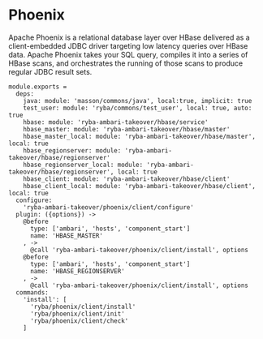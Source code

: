 
# Phoenix

Apache Phoenix is a relational database layer over HBase delivered as a client-embedded
JDBC driver targeting low latency queries over HBase data. Apache Phoenix takes
your SQL query, compiles it into a series of HBase scans, and orchestrates the
running of those scans to produce regular JDBC result sets.

    module.exports =
      deps:
        java: module: 'masson/commons/java', local:true, implicit: true
        test_user: module: 'ryba/commons/test_user', local: true, auto: true
        hbase: module: 'ryba-ambari-takeover/hbase/service'
        hbase_master: module: 'ryba-ambari-takeover/hbase/master'
        hbase_master_local: module: 'ryba-ambari-takeover/hbase/master', local: true
        hbase_regionserver: module: 'ryba-ambari-takeover/hbase/regionserver'
        hbase_regionserver_local: module: 'ryba-ambari-takeover/hbase/regionserver', local: true
        hbase_client: module: 'ryba-ambari-takeover/hbase/client'
        hbase_client_local: module: 'ryba-ambari-takeover/hbase/client', local: true
      configure:
        'ryba-ambari-takeover/phoenix/client/configure'
      plugin: ({options}) ->
        @before
          type: ['ambari', 'hosts', 'component_start']
          name: 'HBASE_MASTER'
        , ->
          @call 'ryba-ambari-takeover/phoenix/client/install', options
        @before
          type: ['ambari', 'hosts', 'component_start']
          name: 'HBASE_REGIONSERVER'
        , ->
          @call 'ryba-ambari-takeover/phoenix/client/install', options
      commands:
        'install': [
          'ryba/phoenix/client/install'
          'ryba/phoenix/client/init'
          'ryba/phoenix/client/check'
        ]
